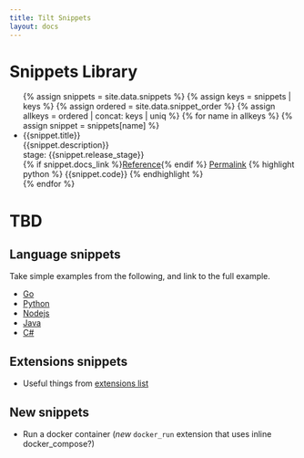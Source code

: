 ```yaml
---
title: Tilt Snippets
layout: docs
---
```


# Snippets Library

<ul>
{% assign snippets = site.data.snippets %}
{% assign keys = snippets | keys %}
{% assign ordered = site.data.snippet_order %}
{% assign allkeys = ordered | concat: keys | uniq %}
{% for name in allkeys %}
{% assign snippet = snippets[name] %}
<li id="snip_{{name}}">
<div>{{snippet.title}}</div>
<div>{{snippet.description}}</div>
<div>stage: {{snippet.release_stage}}</div>
{% if snippet.docs_link %}<a href="{{snippet.docs_link}}">Reference</a>{% endif %}
<a href="#snip_{{name}}">Permalink</a>
{% highlight python %}
{{snippet.code}}
{% endhighlight %}
</li>
{% endfor %}


</ul>

# TBD

## Language snippets

Take simple examples from the following, and link to the full example.

- [Go](example_go.html)
- [Python](example_python.html)
- [Nodejs](example_nodejs.html)
- [Java](example_java.html)
- [C#](example_csharp.html)


## Extensions snippets

- Useful things from [extensions list](api.html#extensions)

## New snippets

- Run a docker container (*new* `docker_run` extension that uses inline docker_compose?)

